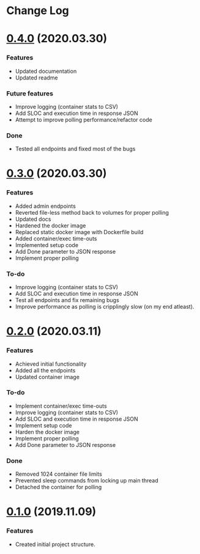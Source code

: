 # Change Log

# [0.4.0](CHANGEME) (2020.03.30)

### Features

* Updated documentation
* Updated readme

### Future features

* Improve logging (container stats to CSV)
* Add SLOC and execution time in response JSON
* Attempt to improve polling performance/refactor code

### Done

* Tested all endpoints and fixed most of the bugs

# [0.3.0](35842fe3e47c04ab715dbb2dac0e96622e0c38d1) (2020.03.30)

### Features

* Added admin endpoints
* Reverted file-less method back to volumes for proper polling
* Updated docs
* Hardened the docker image
* Replaced static docker image with Dockerfile build
* Added container/exec time-outs
* Implemented setup code
* Add Done parameter to JSON response
* Implement proper polling

### To-do

* Improve logging (container stats to CSV)
* Add SLOC and execution time in response JSON
* Test all endpoints and fix remaining bugs
* Improve performance as polling is cripplingly slow (on my end atleast).

# [0.2.0](08219ee4d43e4e844ef0ef2e466acd3097a078b1) (2020.03.11)

### Features

* Achieved initial functionality
* Added all the endpoints
* Updated container image

### To-do

* Implement container/exec time-outs
* Improve logging (container stats to CSV)
* Add SLOC and execution time in response JSON
* Implement setup code
* Harden the docker image
* Implement proper polling
* Add Done parameter to JSON response

### Done

* Removed 1024 container file limits
* Prevented sleep commands from locking up main thread
* Detached the container for polling

# [0.1.0](3c9987e3a930e461694cb461f3b68e3d182cb8c7) (2019.11.09)

### Features

* Created initial project structure.
